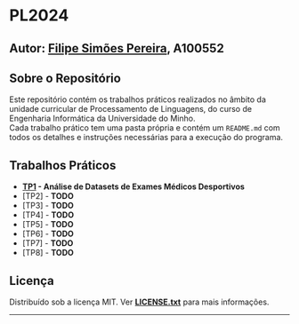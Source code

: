 # PL2024

## Autor: [Filipe Simões Pereira](https://github.com/Filipe2817), A100552

## Sobre o Repositório

Este repositório contém os trabalhos práticos realizados no âmbito da unidade curricular de Processamento de Linguagens, do curso de Engenharia Informática da Universidade do Minho. \
Cada trabalho prático tem uma pasta própria e contém um `README.md` com todos os detalhes e instruções necessárias para a execução do programa.

## Trabalhos Práticos

- **[TP1](/TP1/README.md) - Análise de Datasets de Exames Médicos Desportivos**
- [TP2] - **TODO**
- [TP3] - **TODO**
- [TP4] - **TODO**
- [TP5] - **TODO**
- [TP6] - **TODO**
- [TP7] - **TODO**
- [TP8] - **TODO**

## Licença

Distribuído sob a licença MIT. Ver **[LICENSE.txt](/LICENSE)** para mais informações.

---
